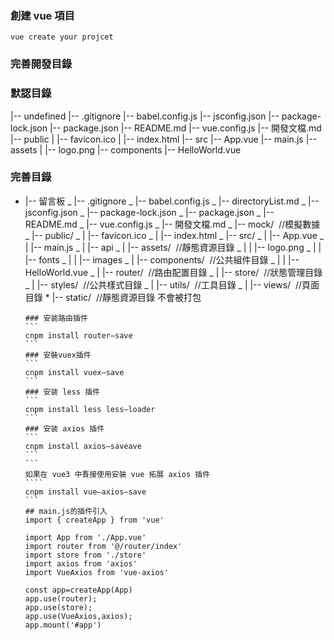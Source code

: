 ### 創建 vue 項目

```
vue create your projcet
```

### 完善開發目錄

### 默認目錄

|-- undefined
|-- .gitignore
|-- babel.config.js
|-- jsconfig.json
|-- package-lock.json
|-- package.json
|-- README.md
|-- vue.config.js
|-- 開發文檔.md
|-- public
| |-- favicon.ico
| |-- index.html
|-- src
|-- App.vue
|-- main.js
|-- assets
| |-- logo.png
|-- components
|-- HelloWorld.vue

### 完善目錄

- |-- 留言板
  _ |-- .gitignore
  _ |-- babel.config.js
  _ |-- directoryList.md
  _ |-- jsconfig.json
  _ |-- package-lock.json
  _ |-- package.json
  _ |-- README.md
  _ |-- vue.config.js
  _ |-- 開發文檔.md
  _ |-- mock/ &nbsp;//模擬數據
  _ |-- public/
  _ | |-- favicon.ico
  _ | |-- index.html
  _ |-- src/
  _ | |-- App.vue
  _ | |-- main.js
  _ | |-- api
  _ | |-- assets/ &nbsp;//靜態資源目錄
  _ | | |-- logo.png
  _ | | |-- fonts
  _ | | |-- images
  _ | |-- components/ &nbsp;//公共組件目錄
  _ | | |-- HelloWorld.vue
  _ | |-- router/ &nbsp;//路由配置目錄
  _ | |-- store/ &nbsp;//狀態管理目錄
  _ | |-- styles/ &nbsp;//公共樣式目錄
  _ | |-- utils/ &nbsp;//工具目錄
  _ | |-- views/ &nbsp;//頁面目錄 \* |-- static/ &nbsp;//靜態資源目錄 不會被打包

      ### 安装路由插件
      ```
      cnpm install router—save
      ```
      ### 安裝vuex插件
      ```
      cnpm install vuex—save
      ```
      ### 安装 less 插件
      ```
      cnpm install less less—loader
      ```
      ### 安装 axios 插件
      ```
      cnpm install axios—saveave
      ```
      ```
      如果在 vue3 中賌接使用安裝 vue 拓展 axios 插件
      ````
      cnpm install vue—axios—save
      ```
      ## main.js的插件引入
      import { createApp } from 'vue'

      import App from './App.vue'
      import router from '@/router/index'
      import store from './store'
      import axios from 'axios'
      import VueAxios from 'vue-axios'

      const app=createApp(App)
      app.use(router);
      app.use(store);
      app.use(VueAxios,axios);
      app.mount('#app')
